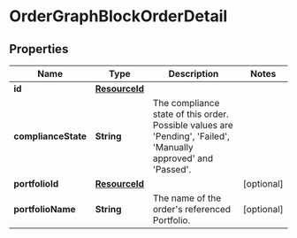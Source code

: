 

# OrderGraphBlockOrderDetail


## Properties

Name | Type | Description | Notes
------------ | ------------- | ------------- | -------------
**id** | [**ResourceId**](ResourceId.md) |  | 
**complianceState** | **String** | The compliance state of this order. Possible values are &#39;Pending&#39;, &#39;Failed&#39;, &#39;Manually approved&#39; and &#39;Passed&#39;. | 
**portfolioId** | [**ResourceId**](ResourceId.md) |  |  [optional]
**portfolioName** | **String** | The name of the order&#39;s referenced Portfolio. |  [optional]



